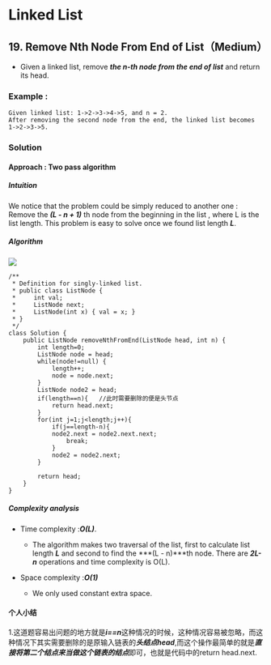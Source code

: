 # Linked List #
## 19. Remove Nth Node From End of List（Medium） ##
- Given a linked list, remove ***the n-th node from the end of list*** and return its head.
### Example : ###
	Given linked list: 1->2->3->4->5, and n = 2.
	After removing the second node from the end, the linked list becomes 1->2->3->5.  

### Solution ###
#### Approach : Two pass algorithm ####
##### Intuition #####
We notice that the problem could be simply reduced to another one : Remove the ***(L - n + 1)*** th node from the beginning in the list , where L is the list length. This problem is easy to solve once we found list length ***L***.
##### Algorithm #####
![](https://leetcode.com/media/original_images/19_Remove_nth_node_from_end_of_listA.png)
	
	/**
	 * Definition for singly-linked list.
	 * public class ListNode {
	 *     int val;
	 *     ListNode next;
	 *     ListNode(int x) { val = x; }
	 * }
	 */
	class Solution {
	    public ListNode removeNthFromEnd(ListNode head, int n) {
	        int length=0;
	        ListNode node = head;
	        while(node!=null) {
	            length++;
	            node = node.next;
	        }
	        ListNode node2 = head;
	        if(length==n){   //此时需要删除的便是头节点
	            return head.next;
	        }
	        for(int j=1;j<length;j++){
	            if(j==length-n){
	            node2.next = node2.next.next;  
	                break;
	            }
	            node2 = node2.next;
	        }
	        
	        return head;
	    }
	}

##### Complexity analysis #####
- Time  complexity :***O(L)***.  
  * The algorithm makes two traversal of the list, first to calculate list length ***L*** and second to find the ***(L - n)***th node. There are ***2L-n*** operations and time complexity is O(L).  
 

- Space complexity :***O(1)***

   * We only used constant extra space. 


#### 个人小结 ####
1.这道题容易出问题的地方就是***i==n***这种情况的时候，这种情况容易被忽略，而这种情况下其实需要删除的是原输入链表的***头结点head***,而这个操作最简单的就是***直接将第二个结点来当做这个链表的结点***即可，也就是代码中的return head.next.

